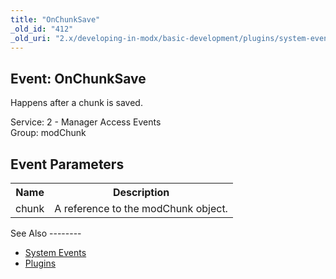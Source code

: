 ```yaml
---
title: "OnChunkSave"
_old_id: "412"
_old_uri: "2.x/developing-in-modx/basic-development/plugins/system-events/onchunksave"
---
```


Event: OnChunkSave
------------------

Happens after a chunk is saved.

Service: 2 - Manager Access Events   
Group: modChunk

Event Parameters
----------------

<table><tbody><tr><th>Name</th><th>Description</th></tr><tr><td>chunk</td><td>A reference to the modChunk object.</td></tr></tbody></table>See Also
--------

- [System Events](developing-in-modx/basic-development/plugins/system-events "System Events")
- [Plugins](developing-in-modx/basic-development/plugins "Plugins")